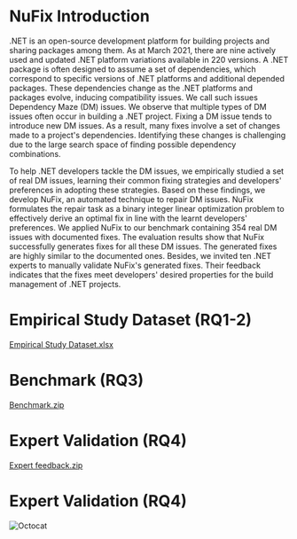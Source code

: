 # NuFix Introduction 

.NET is an open-source development platform for building projects and sharing packages among them. As at March 2021, there are nine actively used and updated .NET platform variations available in 220 versions. A .NET package is often designed to assume a set of dependencies, which correspond to specific versions of .NET platforms and additional depended packages. These dependencies change as the .NET platforms and packages evolve, inducing compatibility issues. We call such issues Dependency Maze (DM) issues. We observe that multiple types of DM issues often occur in building a .NET project. Fixing a DM issue tends to introduce new DM issues. As a result, many fixes involve a set of changes made to a project's dependencies. Identifying these changes is challenging due to the large search space of finding possible dependency combinations.
 
To help .NET developers tackle the DM issues, we empirically studied a set of real DM issues, learning their common fixing strategies and developers' preferences in adopting these strategies. Based on these findings, we develop NuFix, an automated technique to repair DM issues. NuFix formulates the repair task as a binary integer linear optimization problem to effectively derive an optimal fix in line with the learnt developers' preferences. We applied NuFix to our benchmark containing 354 real DM issues with documented fixes. The evaluation results show that NuFix successfully generates fixes for all these DM issues.  The generated fixes are highly similar to the documented ones. Besides, we invited ten .NET experts to manually validate NuFix's generated fixes. Their feedback indicates that the fixes meet developers' desired properties for the build management of .NET projects.

# Empirical Study Dataset (RQ1-2)

 <a href="https://github.com/nufix-dependency-maze/nufix/blob/gh-pages/Benchmark.zip?raw=true">Empirical Study Dataset.xlsx</a>

# Benchmark (RQ3)

 <a href="https://github.com/nufix-dependency-maze/nufix/blob/gh-pages/Benchmark.zip?raw=true">Benchmark.zip</a>

# Expert Validation (RQ4)

<a href="https://github.com/nufix-dependency-maze/nufix/blob/gh-pages/Expert%20Feedback.zip?raw=true">Expert feedback.zip</a>

# Expert Validation (RQ4)
![Octocat](https://raw.githubusercontent.com/nufix-dependency-maze/nufix/gh-pages/assets/images/download_png.png)
